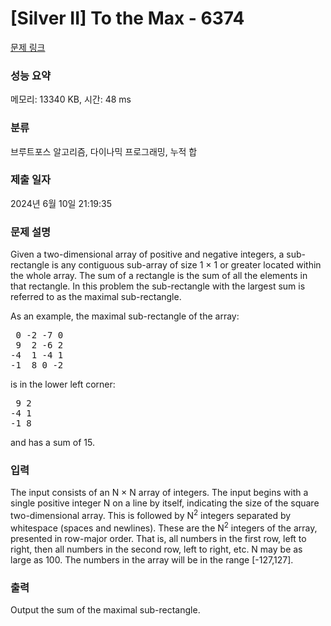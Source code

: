 # [Silver II] To the Max - 6374 

[문제 링크](https://www.acmicpc.net/problem/6374) 

### 성능 요약

메모리: 13340 KB, 시간: 48 ms

### 분류

브루트포스 알고리즘, 다이나믹 프로그래밍, 누적 합

### 제출 일자

2024년 6월 10일 21:19:35

### 문제 설명

<p>Given a two-dimensional array of positive and negative integers, a sub-rectangle is any contiguous sub-array of size 1 × 1 or greater located within the whole array. The sum of a rectangle is the sum of all the elements in that rectangle. In this problem the sub-rectangle with the largest sum is referred to as the maximal sub-rectangle.</p>

<p>As an example, the maximal sub-rectangle of the array:</p>

<pre> 0 -2 -7 0
 9  2 -6 2
-4  1 -4 1
-1  8 0 -2</pre>

<p>is in the lower left corner:</p>

<pre> 9 2
-4 1
-1 8</pre>

<p>and has a sum of 15.</p>

### 입력 

 <p>The input consists of an N × N array of integers. The input begins with a single positive integer N on a line by itself, indicating the size of the square two-dimensional array. This is followed by N<sup>2</sup> integers separated by whitespace (spaces and newlines). These are the N<sup>2</sup> integers of the array, presented in row-major order. That is, all numbers in the first row, left to right, then all numbers in the second row, left to right, etc. N may be as large as 100. The numbers in the array will be in the range [-127,127].</p>

### 출력 

 <p>Output the sum of the maximal sub-rectangle.</p>

